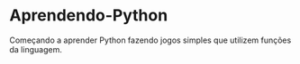 # Aprendendo-Python
Começando a aprender Python fazendo jogos simples que utilizem funções da linguagem.
